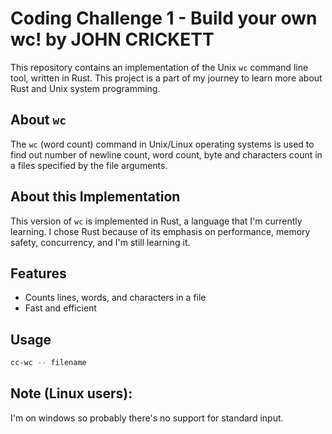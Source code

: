 # Coding Challenge 1 - Build your own wc! by JOHN CRICKETT

This repository contains an implementation of the Unix `wc` command line tool, written in Rust. This project is a part of my journey to learn more about Rust and Unix system programming.

## About `wc`

The `wc` (word count) command in Unix/Linux operating systems is used to find out number of newline count, word count, byte and characters count in a files specified by the file arguments.

## About this Implementation

This version of `wc` is implemented in Rust, a language that I'm currently learning. I chose Rust because of its emphasis on performance, memory safety, concurrency, and I'm still learning it.

## Features

- Counts lines, words, and characters in a file
- Fast and efficient

## Usage

```bash
cc-wc -- filename
```

## Note (Linux users):

I'm on windows so probably there's no support for standard input.


